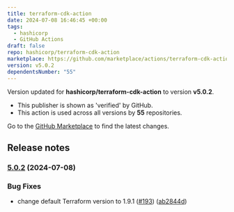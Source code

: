 ```yaml
---
title: terraform-cdk-action
date: 2024-07-08 16:46:45 +00:00
tags:
  - hashicorp
  - GitHub Actions
draft: false
repo: hashicorp/terraform-cdk-action
marketplace: https://github.com/marketplace/actions/terraform-cdk-action
version: v5.0.2
dependentsNumber: "55"
---
```



Version updated for **hashicorp/terraform-cdk-action** to version **v5.0.2**.
- This publisher is shown as 'verified' by GitHub.
- This action is used across all versions by **55** repositories.

Go to the [GitHub Marketplace](https://github.com/marketplace/actions/terraform-cdk-action) to find the latest changes.

## Release notes

### [5.0.2](https://github.com/hashicorp/terraform-cdk-action/compare/v5.0.1...v5.0.2) (2024-07-08)


### Bug Fixes

* change default Terraform version to 1.9.1 ([#193](https://github.com/hashicorp/terraform-cdk-action/issues/193)) ([ab2844d](https://github.com/hashicorp/terraform-cdk-action/commit/ab2844d4e47ed969c66015eb8b356d4047cba465))

